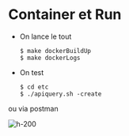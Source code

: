 <!-- .slide: class="with-code-bg-dark" -->

# Container et Run

- On lance le tout
  ```shell
  $ make dockerBuildUp
  $ make dockerLogs
  ```
- On test
  ```shell
  $ cd etc
  $ ./apiquery.sh -create
  ```

ou via postman

![h-200](./assets/go-200/images/postman.png)

<!-- .element style="margin-left:150px" -->
